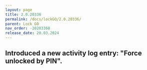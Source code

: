 ```yaml
---
layout: page
title: 2.0.20336
permalink: /docs/lockGO/2.0.20336/
parent: Lock GO
nav_order: -20203360
release_date: 20.03.2024
---
```


## Introduced a new activity log entry: "Force unlocked by PIN".
